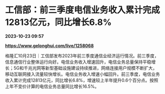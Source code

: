 # 工信部：前三季度电信业务收入累计完成12813亿元，同比增长6.8%

**2023-10-23 09:57**

**https://www.gelonghui.com/live/1258068**

格隆汇10月23日｜工信部发布2023年前三季度通信业经济运行情况。前三季度，信息通信行业整体运行向好。电信业务收入增速回升，电信业务总量保持平稳增长；5G和千兆光网等新型基础设施建设持续推进，网络连接用户规模不断扩大，移动互联网接入流量较快增长。电信业务收入增速小幅回升。前三季度，电信业务收入累计完成12813亿元，同比增长6.8%，增速较上半年提升0.6个百分点。按照上年不变价计算的电信业务总量同比增长16.5%。